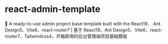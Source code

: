 # react-admin-template
🌱 A ready-to-use admin project base template built with the React19、 Ant Design5、Vite6、react-router7 | 基于 React19、Ant Design5、Vite6、react-router7、Tailwindcss4，开箱即用的后台管理端项目基础模板
